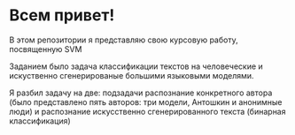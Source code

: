 # Всем привет!

 В этом репозитории я представляю свою курсовую работу, посвященную SVM
 
 Заданием было задача классификации текстов на человеческие и искуственно сгенерированые большими языковыми моделями.
 
 Я разбил задачу на две: подзадачи распознание конкретного автора (было представлено пять авторов: три модели, Антошкин и анонимные люди) и распознание искусственно сгенерированного текста (бинарная классификация)
